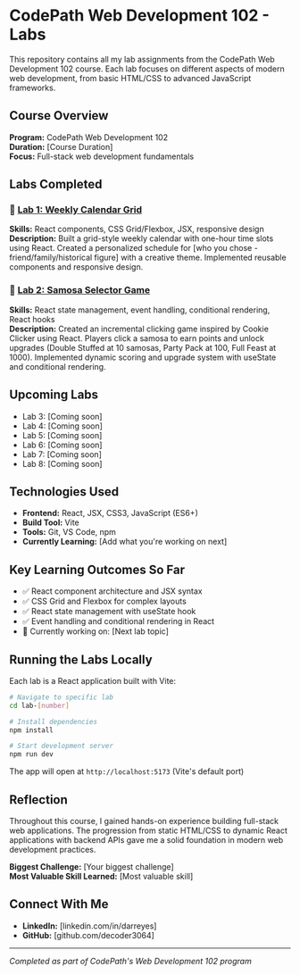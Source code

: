 # CodePath Web Development 102 - Labs

This repository contains all my lab assignments from the CodePath Web Development 102 course. Each lab focuses on different aspects of modern web development, from basic HTML/CSS to advanced JavaScript frameworks.

## Course Overview
**Program:** CodePath Web Development 102  
**Duration:** [Course Duration]  
**Focus:** Full-stack web development fundamentals

## Labs Completed

### 📁 [Lab 1: Weekly Calendar Grid](./lab-1/)
**Skills:** React components, CSS Grid/Flexbox, JSX, responsive design  
**Description:** Built a grid-style weekly calendar with one-hour time slots using React. Created a personalized schedule for [who you chose - friend/family/historical figure] with a creative theme. Implemented reusable components and responsive design.

### 📁 [Lab 2: Samosa Selector Game](./lab-2/)
**Skills:** React state management, event handling, conditional rendering, React hooks  
**Description:** Created an incremental clicking game inspired by Cookie Clicker using React. Players click a samosa to earn points and unlock upgrades (Double Stuffed at 10 samosas, Party Pack at 100, Full Feast at 1000). Implemented dynamic scoring and upgrade system with useState and conditional rendering.

## Upcoming Labs
- Lab 3: [Coming soon]
- Lab 4: [Coming soon]
- Lab 5: [Coming soon]
- Lab 6: [Coming soon]
- Lab 7: [Coming soon]
- Lab 8: [Coming soon]

## Technologies Used
- **Frontend:** React, JSX, CSS3, JavaScript (ES6+)
- **Build Tool:** Vite
- **Tools:** Git, VS Code, npm
- **Currently Learning:** [Add what you're working on next]

## Key Learning Outcomes So Far
- ✅ React component architecture and JSX syntax
- ✅ CSS Grid and Flexbox for complex layouts
- ✅ React state management with useState hook
- ✅ Event handling and conditional rendering in React
- 🔄 Currently working on: [Next lab topic]

## Running the Labs Locally

Each lab is a React application built with Vite:

```bash
# Navigate to specific lab
cd lab-[number]

# Install dependencies
npm install

# Start development server
npm run dev
```

The app will open at `http://localhost:5173` (Vite's default port)

## Reflection

Throughout this course, I gained hands-on experience building full-stack web applications. The progression from static HTML/CSS to dynamic React applications with backend APIs gave me a solid foundation in modern web development practices.

**Biggest Challenge:** [Your biggest challenge]  
**Most Valuable Skill Learned:** [Most valuable skill]

## Connect With Me
- **LinkedIn:** [linkedin.com/in/darreyes]  
- **GitHub:** [github.com/decoder3064]

---
*Completed as part of CodePath's Web Development 102 program*
